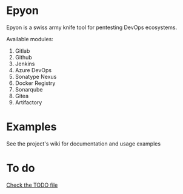 # Epyon

Epyon is a swiss army knife tool for pentesting DevOps ecosystems.

Available modules:

1. Gitlab
2. Github
3. Jenkins
4. Azure DevOps
5. Sonatype Nexus
6. Docker Registry
7. Sonarqube
8. Gitea
9. Artifactory

# Examples

See the project's wiki for documentation and usage examples

# To do

[Check the TODO file](TODO.md)